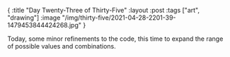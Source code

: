 {
:title "Day Twenty-Three of Thirty-Five"
:layout :post
:tags ["art", "drawing"]
:image "/img/thirty-five/2021-04-28-2201-39-1479453844424268.jpg"
}

Today, some minor refinements to the code, this time to expand the range of possible values and combinations.

